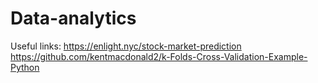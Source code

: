 # Data-analytics

Useful links:
https://enlight.nyc/stock-market-prediction
https://github.com/kentmacdonald2/k-Folds-Cross-Validation-Example-Python

